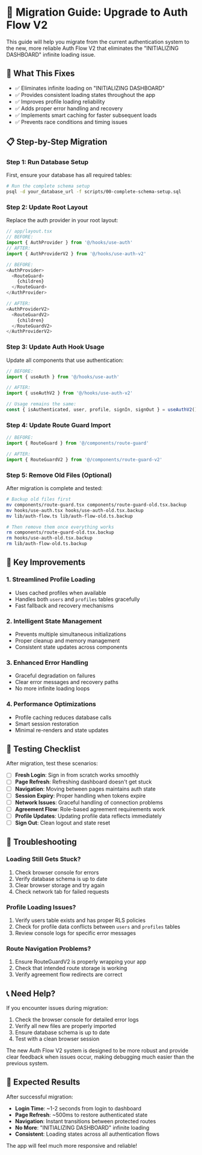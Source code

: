 # 🚀 Migration Guide: Upgrade to Auth Flow V2

This guide will help you migrate from the current authentication system to the new, more reliable Auth Flow V2 that eliminates the "INITIALIZING DASHBOARD" infinite loading issue.

## 🎯 What This Fixes

- ✅ Eliminates infinite loading on "INITIALIZING DASHBOARD"
- ✅ Provides consistent loading states throughout the app
- ✅ Improves profile loading reliability 
- ✅ Adds proper error handling and recovery
- ✅ Implements smart caching for faster subsequent loads
- ✅ Prevents race conditions and timing issues

## 📋 Step-by-Step Migration

### Step 1: Run Database Setup

First, ensure your database has all required tables:

```bash
# Run the complete schema setup
psql -d your_database_url -f scripts/00-complete-schema-setup.sql
```

### Step 2: Update Root Layout

Replace the auth provider in your root layout:

```typescript
// app/layout.tsx
// BEFORE:
import { AuthProvider } from '@/hooks/use-auth'
// AFTER: 
import { AuthProviderV2 } from '@/hooks/use-auth-v2'

// BEFORE:
<AuthProvider>
  <RouteGuard>
    {children}
  </RouteGuard>
</AuthProvider>

// AFTER:
<AuthProviderV2>
  <RouteGuardV2>
    {children}
  </RouteGuardV2>
</AuthProviderV2>
```

### Step 3: Update Auth Hook Usage

Update all components that use authentication:

```typescript
// BEFORE:
import { useAuth } from '@/hooks/use-auth'

// AFTER:
import { useAuthV2 } from '@/hooks/use-auth-v2'

// Usage remains the same:
const { isAuthenticated, user, profile, signIn, signOut } = useAuthV2()
```

### Step 4: Update Route Guard Import

```typescript
// BEFORE:
import { RouteGuard } from '@/components/route-guard'

// AFTER:
import { RouteGuardV2 } from '@/components/route-guard-v2'
```

### Step 5: Remove Old Files (Optional)

After migration is complete and tested:

```bash
# Backup old files first
mv components/route-guard.tsx components/route-guard-old.tsx.backup
mv hooks/use-auth.tsx hooks/use-auth-old.tsx.backup  
mv lib/auth-flow.ts lib/auth-flow-old.ts.backup

# Then remove them once everything works
rm components/route-guard-old.tsx.backup
rm hooks/use-auth-old.tsx.backup
rm lib/auth-flow-old.ts.backup
```

## 🔧 Key Improvements

### 1. Streamlined Profile Loading
- Uses cached profiles when available
- Handles both `users` and `profiles` tables gracefully
- Fast fallback and recovery mechanisms

### 2. Intelligent State Management
- Prevents multiple simultaneous initializations
- Proper cleanup and memory management
- Consistent state updates across components

### 3. Enhanced Error Handling
- Graceful degradation on failures
- Clear error messages and recovery paths
- No more infinite loading loops

### 4. Performance Optimizations
- Profile caching reduces database calls
- Smart session restoration
- Minimal re-renders and state updates

## 🧪 Testing Checklist

After migration, test these scenarios:

- [ ] **Fresh Login**: Sign in from scratch works smoothly
- [ ] **Page Refresh**: Refreshing dashboard doesn't get stuck
- [ ] **Navigation**: Moving between pages maintains auth state
- [ ] **Session Expiry**: Proper handling when tokens expire
- [ ] **Network Issues**: Graceful handling of connection problems
- [ ] **Agreement Flow**: Role-based agreement requirements work
- [ ] **Profile Updates**: Updating profile data reflects immediately
- [ ] **Sign Out**: Clean logout and state reset

## 🚨 Troubleshooting

### Loading Still Gets Stuck?
1. Check browser console for errors
2. Verify database schema is up to date
3. Clear browser storage and try again
4. Check network tab for failed requests

### Profile Loading Issues?
1. Verify users table exists and has proper RLS policies
2. Check for profile data conflicts between `users` and `profiles` tables
3. Review console logs for specific error messages

### Route Navigation Problems?
1. Ensure RouteGuardV2 is properly wrapping your app
2. Check that intended route storage is working
3. Verify agreement flow redirects are correct

## 📞 Need Help?

If you encounter issues during migration:

1. Check the browser console for detailed error logs
2. Verify all new files are properly imported
3. Ensure database schema is up to date
4. Test with a clean browser session

The new Auth Flow V2 system is designed to be more robust and provide clear feedback when issues occur, making debugging much easier than the previous system.

## 🎉 Expected Results

After successful migration:

- **Login Time**: ~1-2 seconds from login to dashboard
- **Page Refresh**: ~500ms to restore authenticated state  
- **Navigation**: Instant transitions between protected routes
- **No More**: "INITIALIZING DASHBOARD" infinite loading
- **Consistent**: Loading states across all authentication flows

The app will feel much more responsive and reliable!